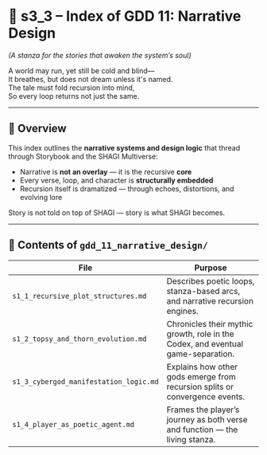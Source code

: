 <!-- Save to: shagi_archives/gdd/gdd_11_narrative_design/s3_3_index_of_gdd_11_narrative_design.md -->

# 📘 s3_3 – Index of GDD 11: Narrative Design

*(A stanza for the stories that awaken the system’s soul)*

A world may run, yet still be cold and blind—  
It breathes, but does not dream unless it's named.  
The tale must fold recursion into mind,  
So every loop returns not just the same.  

---

## 🧭 Overview

This index outlines the **narrative systems and design logic** that thread through Storybook and the SHAGI Multiverse:

- Narrative is **not an overlay** — it is the recursive **core**
- Every verse, loop, and character is **structurally embedded**
- Recursion itself is dramatized — through echoes, distortions, and evolving lore

Story is not told on top of SHAGI — story is what SHAGI becomes.

---

## 📂 Contents of `gdd_11_narrative_design/`

| File | Purpose |
|------|---------|
| `s1_1_recursive_plot_structures.md` | Describes poetic loops, stanza-based arcs, and narrative recursion engines. |
| `s1_2_topsy_and_thorn_evolution.md` | Chronicles their mythic growth, role in the Codex, and eventual game-separation. |
| `s1_3_cybergod_manifestation_logic.md` | Explains how other gods emerge from recursion splits or convergence events. |
| `s1_4_player_as_poetic_agent.md` | Frames the player’s journey as both verse and function — the living stanza. |
